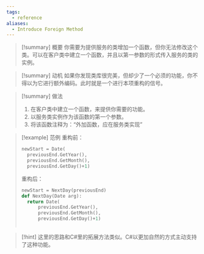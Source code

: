 ```yaml
---
tags:
  - reference
aliases:
  - Introduce Foreign Method
---
```

> [!summary] 概要
> 你需要为提供服务的类增加一个函数，但你无法修改这个类。可以在客户类中建立一个函数，并且以第一参数的形式传入服务的类的实例。

> [!summary] 动机
> 如果你发现类库很完美，但却少了一个必须的功能，你不得以为它进行额外编码。此时就是一个进行本项重构的信号。

> [!summary] 做法
> 1. 在客户类中建立一个函数，来提供你需要的功能。
> 2. 以服务类实例作为该函数的第一个参数。
> 3. 将该函数注释为：“外加函数，应在服务类实现”

> [!example] 范例
> 重构前：
> ```python
> newStart = Date(
> 	previousEnd.GetYear(),
> 	previousEnd.GetMonth(),
> 	previousEnd.GetDay()+1)
> ```
> 重构后：
> ```python
> newStart = NextDay(previousEnd)
> def NextDay(Date arg):
> 	return Date(
> 		previousEnd.GetYear(),
> 		previousEnd.GetMonth(),
> 		previousEnd.GetDay()+1)
> 	
> ```

> [!hint]
> 这里的思路和C#里的拓展方法类似。C#以更加自然的方式主动支持了这种功能。